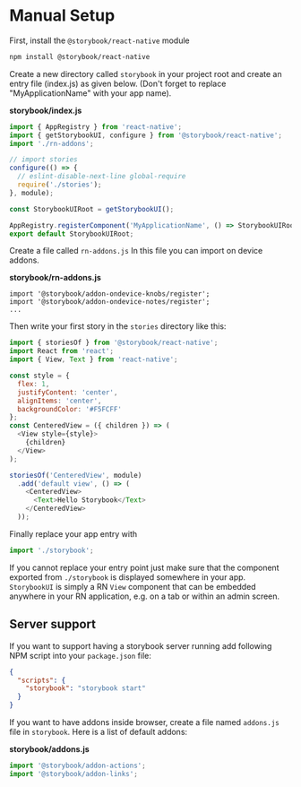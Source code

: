 # Manual Setup

First, install the `@storybook/react-native` module

```sh
npm install @storybook/react-native
```

Create a new directory called `storybook` in your project root and create an entry file (index.js) as given below.
(Don't forget to replace "MyApplicationName" with your app name).

**storybook/index.js**
```js
import { AppRegistry } from 'react-native';
import { getStorybookUI, configure } from '@storybook/react-native';
import './rn-addons';

// import stories
configure(() => {
  // eslint-disable-next-line global-require
  require('./stories');
}, module);

const StorybookUIRoot = getStorybookUI();

AppRegistry.registerComponent('MyApplicationName', () => StorybookUIRoot);
export default StorybookUIRoot;
```

Create a file called `rn-addons.js`
In this file you can import on device addons.

**storybook/rn-addons.js**
```
import '@storybook/addon-ondevice-knobs/register';
import '@storybook/addon-ondevice-notes/register';
...
```


Then write your first story in the `stories` directory like this:

```js
import { storiesOf } from '@storybook/react-native';
import React from 'react';
import { View, Text } from 'react-native';

const style = {
  flex: 1,
  justifyContent: 'center',
  alignItems: 'center',
  backgroundColor: '#F5FCFF'
};
const CenteredView = ({ children }) => (
  <View style={style}>
    {children}
  </View>
);

storiesOf('CenteredView', module)
  .add('default view', () => (
    <CenteredView>
      <Text>Hello Storybook</Text>
    </CenteredView>
  ));
```

Finally replace your app entry with
```js
import './storybook';
```
If you cannot replace your entry point just make sure that the component exported from `./storybook` is displayed
somewhere in your app. `StorybookUI` is simply a RN `View` component that can be embedded anywhere in your 
RN application, e.g. on a tab or within an admin screen.

## Server support

If you want to support having a storybook server running add following NPM script into your `package.json` file:

```json
{
  "scripts": {
    "storybook": "storybook start"
  }
}
```

If you want to have addons inside browser, create a file named `addons.js` file in `storybook`. Here is a list of default addons:

**storybook/addons.js**
```js
import '@storybook/addon-actions';
import '@storybook/addon-links';
```

